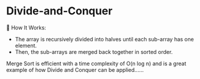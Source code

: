 # Divide-and-Conquer

🧠 How It Works:
- The array is recursively divided into halves until each sub-array has one element.
- Then, the sub-arrays are merged back together in sorted order.

Merge Sort is efficient with a time complexity of O(n log n) and is a great example of how Divide and Conquer can be applied......
